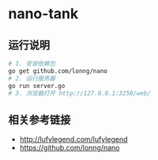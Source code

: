 # nano-tank

## 运行说明

```bash
# 1. 安装依赖包
go get github.com/lonng/nano
# 2. 运行服务器
go run server.go
# 3. 浏览器打开 http://127.0.0.1:3250/web/
```

## 相关参考链接

* http://lufylegend.com/lufylegend
* https://github.com/lonng/nano
